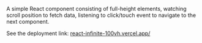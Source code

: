 A simple React component consisting of full-height elements, watching scroll position to fetch data, listening to click/touch event to navigate to the next component.  

See the deployment link: [react-infinite-100vh.vercel.app/](https://react-infinite-100vh.vercel.app/)
